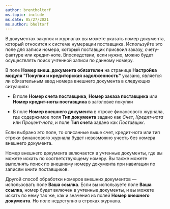 ```yaml
---
author: brentholtorf
ms.topic: include
ms.date: 05/27/2021
ms.author: bholtorf
---
```


В документах закупок и журналах вы можете указать номер документа, который относится к системе нумерации поставщика. Используйте это поле для записи номера, который поставщик присвоил заказу, счету-фактуре или кредит-ноте. Впоследствии, если нужно, можно будет осуществлять поиск учтенной записи по данному номеру.

В поле **Номер внеш. документа обязателен** на странице **Настройка модуля "Покупки и кредиторская задолженность"** указано, является ли обязательным ввод номера внешнего документа в следующих ситуациях:

* В поле **Номер счета поставщика**, **Номер заказа поставщика** или **Номер кредит-ноты поставщика** в заголовке покупки

* В поле **Номер внешнего документа** в строке финансового журнала, где содержимое поля **Тип документа** задано как *Счет*, *Кредит-нота* или *Процент-нота*, и поле **Тип счета** задано как *Поставщик*.

Если выбрано это поле, то описанные выше счет, кредит-нота или тип строки финансового журнала будет невозможно учесть без номера внешнего документа.

Номер внешнего документа включается в учтенные документы, где вы можете искать по соответствующему номеру. Вы также можете выполнять поиск по внешнему номеру документа при навигации по записям книги поставщиков.

Другой способ обработки номеров внешних документов — использовать поле **Ваша ссылка**. Если вы используете поле **Ваша ссылка**, номер будет включен в учтенные документы, и вы можете искать по нему так же, как и значения из полей **Номер внешнего документа**. Но поле недоступно в строках журнала.
